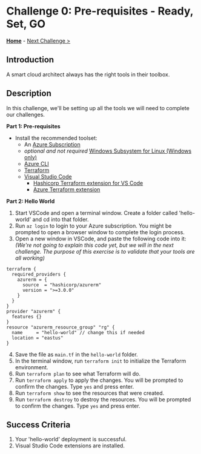 # Challenge 0: Pre-requisites - Ready, Set, GO

**[Home](../README.md)** - [Next Challenge >](./Challenge-01.md)

## Introduction

A smart cloud architect always has the right tools in their toolbox.

## Description

In this challenge, we'll be setting up all the tools we will need to complete our challenges.

**Part 1: Pre-requisites**
- Install the recommended toolset:
  - An [Azure Subscription](https://azure.microsoft.com/free/)
  - _optional and not required_ [Windows Subsystem for Linux (Windows only)](https://learn.microsoft.com/windows/wsl/install)
  - [Azure CLI](https://docs.microsoft.com/en-us/cli/azure/install-azure-cli)
  - [Terraform](https://developer.hashicorp.com/terraform/tutorials/azure-get-started/install-cli)
  - [Visual Studio Code](https://code.visualstudio.com/)
      - [Hashicorp Terraform extension for VS Code](https://marketplace.visualstudio.com/items?itemName=hashicorp.terraform)
      - [Azure Terraform extension](https://marketplace.visualstudio.com/items?itemName=ms-azuretools.vscode-azureterraform)


**Part 2: Hello World**

1. Start VSCode and open a terminal window.  Create a folder called 'hello-world' and cd into that folder.
2. Run `az login` to login to your Azure subscription.  You might be prompted to open a browser window to complete the login process.
3. Open a new window in VSCode, and paste the following code into it:  _(We're not going to explain this code yet, but we will in the next challenge.  The purpose of this exercise is to validate that your tools are all working)_
  
  ```hcl
  terraform {
    required_providers {
      azurerm = {
        source  = "hashicorp/azurerm"
        version = ">=3.0.0"
      }
    }
  }
  provider "azurerm" {
    features {}
  }
  resource "azurerm_resource_group" "rg" {
    name     = "hello-world" // change this if needed
    location = "eastus"
  }
  ```
4. Save the file as `main.tf` in the `hello-world` folder.
5. In the terminal window, run `terraform init` to initialize the Terraform environment.
6. Run `terraform plan` to see what Terraform will do.
7. Run `terraform apply` to apply the changes.  You will be prompted to confirm the changes.  Type `yes` and press enter.
8. Run `terraform show` to see the resources that were created.
9. Run `terraform destroy` to destroy the resources.  You will be prompted to confirm the changes.  Type `yes` and press enter.

## Success Criteria

1. Your 'hello-world' deployment is successful.
2. Visual Studio Code extensions are installed.

